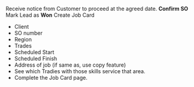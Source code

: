Receive notice from Customer to proceed at the agreed date. 
**Confirm SO**
Mark Lead as **Won**
Create Job Card
- Client
- SO number
- Region
- Trades
- Scheduled Start
- Scheduled Finish
- Address of job (if same as, use copy feature)
- See which Tradies with those skills service that area.
- Complete the Job Card page.

